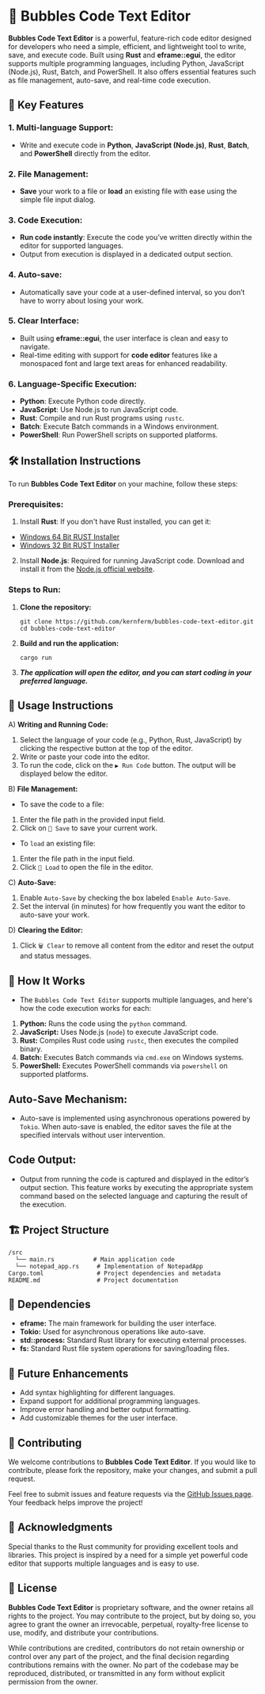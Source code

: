 # 📝 Bubbles Code Text Editor

**Bubbles Code Text Editor** is a powerful, feature-rich code editor designed for developers who need a simple, efficient, and lightweight tool to write, save, and execute code. Built using **Rust** and **eframe::egui**, the editor supports multiple programming languages, including Python, JavaScript (Node.js), Rust, Batch, and PowerShell. It also offers essential features such as file management, auto-save, and real-time code execution.

## 🌟 Key Features

### 1. Multi-language Support:
- Write and execute code in **Python**, **JavaScript (Node.js)**, **Rust**, **Batch**, and **PowerShell** directly from the editor.

### 2. File Management:
- **Save** your work to a file or **load** an existing file with ease using the simple file input dialog.

### 3. Code Execution:
- **Run code instantly**: Execute the code you’ve written directly within the editor for supported languages.
- Output from execution is displayed in a dedicated output section.

### 4. Auto-save:
- Automatically save your code at a user-defined interval, so you don’t have to worry about losing your work.

### 5. Clear Interface:
- Built using **eframe::egui**, the user interface is clean and easy to navigate.
- Real-time editing with support for **code editor** features like a monospaced font and large text areas for enhanced readability.

### 6. Language-Specific Execution:
- **Python**: Execute Python code directly.
- **JavaScript**: Use Node.js to run JavaScript code.
- **Rust**: Compile and run Rust programs using `rustc`.
- **Batch**: Execute Batch commands in a Windows environment.
- **PowerShell**: Run PowerShell scripts on supported platforms.

## 🛠️ Installation Instructions

To run **Bubbles Code Text Editor** on your machine, follow these steps:

### Prerequisites:
1. Install **Rust**: If you don't have Rust installed, you can get it:
-  [Windows 64 Bit RUST Installer](https://static.rust-lang.org/rustup/dist/x86_64-pc-windows-msvc/rustup-init.exe)
-  [Windows 32 Bit RUST Installer](https://static.rust-lang.org/rustup/dist/i686-pc-windows-msvc/rustup-init.exe)
2. Install **Node.js**: Required for running JavaScript code. Download and install it from the [Node.js official website](https://nodejs.org/).

### Steps to Run:
1. **Clone the repository:**
   ```
   git clone https://github.com/kernferm/bubbles-code-text-editor.git
   cd bubbles-code-text-editor
   ```

2. **Build and run the application:**
   ```
   cargo run
   ```

3. ***The application will open the editor, and you can start coding in your preferred language.***

## 🔧 Usage Instructions

A) **Writing and Running Code:** 

1. Select the language of your code (e.g., Python, Rust, JavaScript) by clicking the respective button at the top of the editor.
2. Write or paste your code into the editor.
3. To run the code, click on the `▶️ Run Code` button. The output will be displayed below the editor.

B) **File Management:**
- To save the code to a file:
1. Enter the file path in the provided input field.
2. Click on `💾 Save` to save your current work.

- To `load` an existing file:
1. Enter the file path in the input field.
2. Click `📂 Load` to open the file in the editor.

C) **Auto-Save:**

1. Enable `Auto-Save` by checking the box labeled `Enable Auto-Save`.
2. Set the interval (in minutes) for how frequently you want the editor to auto-save your work.

D) **Clearing the Editor:**

1. Click `🗑️ Clear` to remove all content from the editor and reset the output and status messages.

## 🚀 How It Works
- The `Bubbles Code Text Editor` supports multiple languages, and here's how the code execution works for each:

1. **Python:** Runs the code using the `python` command.
2. **JavaScript:** Uses Node.js (`node`) to execute JavaScript code.
3. **Rust:** Compiles Rust code using `rustc`, then executes the compiled binary.
4. **Batch:** Executes Batch commands via `cmd.exe` on Windows systems.
5. **PowerShell:** Executes PowerShell commands via `powershell` on supported platforms.

## **Auto-Save Mechanism:**

- Auto-save is implemented using asynchronous operations powered by `Tokio`. When auto-save is enabled, the editor saves the file at the specified intervals without user intervention.

## **Code Output:**

- Output from running the code is captured and displayed in the editor’s output section. This feature works by executing the appropriate system command based on the selected language and capturing the result of the execution.

## **🏗️ Project Structure**

```
/src
  └── main.rs           # Main application code
  └── notepad_app.rs     # Implementation of NotepadApp
Cargo.toml               # Project dependencies and metadata
README.md                # Project documentation
```

## **🧩 Dependencies**

- **eframe:** The main framework for building the user interface.
- **Tokio:** Used for asynchronous operations like auto-save.
- **std::process:** Standard Rust library for executing external processes.
- **fs:** Standard Rust file system operations for saving/loading files.

## **🚧 Future Enhancements**

- Add syntax highlighting for different languages.
- Expand support for additional programming languages.
- Improve error handling and better output formatting.
- Add customizable themes for the user interface.


## **🤝 Contributing**

We welcome contributions to **Bubbles Code Text Editor**. If you would like to contribute, please fork the repository, make your changes, and submit a pull request. 

Feel free to submit issues and feature requests via the [GitHub Issues page](https://github.com/kernferm/bubbles-code-text-editor/issues). Your feedback helps improve the project!


## **🎉 Acknowledgments**

Special thanks to the Rust community for providing excellent tools and libraries. This project is inspired by a need for a simple yet powerful code editor that supports multiple languages and is easy to use.

## 📄 License

**Bubbles Code Text Editor** is proprietary software, and the owner retains all rights to the project. You may contribute to the project, but by doing so, you agree to grant the owner an irrevocable, perpetual, royalty-free license to use, modify, and distribute your contributions. 

While contributions are credited, contributors do not retain ownership or control over any part of the project, and the final decision regarding contributions remains with the owner. No part of the codebase may be reproduced, distributed, or transmitted in any form without explicit permission from the owner.





















